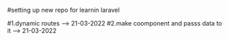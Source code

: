 #setting up new repo for learnin laravel

#1.dynamic routes  --> 21-03-2022
#2.make coomponent and passs data to it --> 21-03-2022